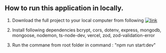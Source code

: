## How to run this application in locally.

1.  Download the full project to your local computer from following [![link](https://github.com/mnjmdl/mongoose-express)](https://github.com/mnjmdl/mongoose-express)

2.  Install following dependencies
    bcrypt,
    cors,
    dotenv,
    express,
    mongodb,
    mongoose,
    nodemon,
    ts-node-dev,
    vercel,
    zod,
    zod-validation-error
3.  Run the commane from root folder in command : "npm run start:dev"
